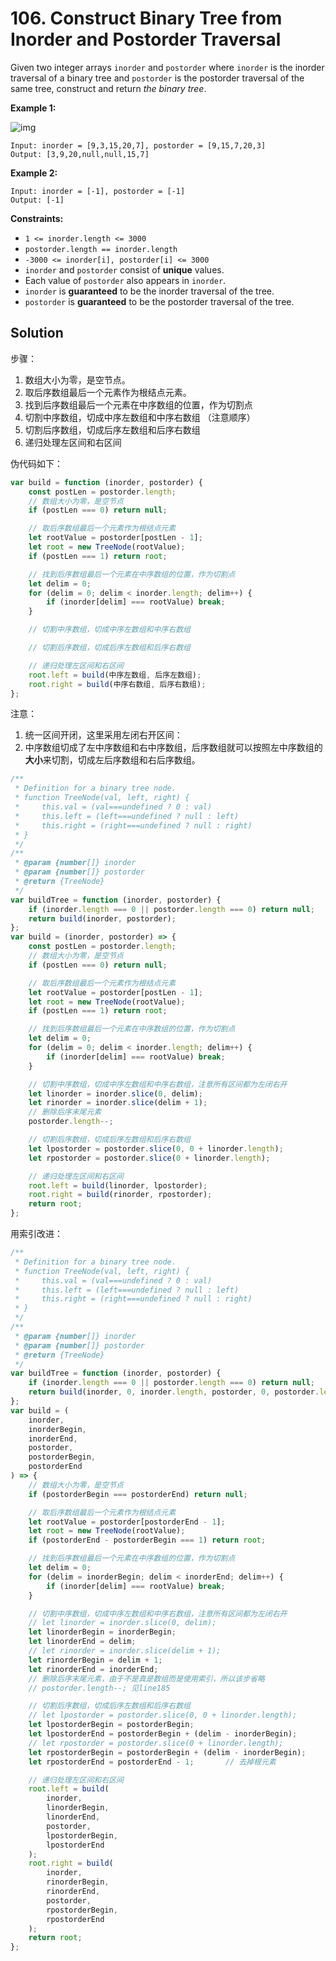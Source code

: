 # 106. Construct Binary Tree from Inorder and Postorder Traversal

Given two integer arrays `inorder` and `postorder` where `inorder` is the inorder traversal of a binary tree and `postorder` is the postorder traversal of the same tree, construct and return _the binary tree_.

**Example 1:**

![img](https://assets.leetcode.com/uploads/2021/02/19/tree.jpg)

```
Input: inorder = [9,3,15,20,7], postorder = [9,15,7,20,3]
Output: [3,9,20,null,null,15,7]
```

**Example 2:**

```
Input: inorder = [-1], postorder = [-1]
Output: [-1]
```

**Constraints:**

-   `1 <= inorder.length <= 3000`
-   `postorder.length == inorder.length`
-   `-3000 <= inorder[i], postorder[i] <= 3000`
-   `inorder` and `postorder` consist of **unique** values.
-   Each value of `postorder` also appears in `inorder`.
-   `inorder` is **guaranteed** to be the inorder traversal of the tree.
-   `postorder` is **guaranteed** to be the postorder traversal of the tree.

## Solution

步骤：

1. 数组大小为零，是空节点。
2. 取后序数组最后一个元素作为根结点元素。
3. 找到后序数组最后一个元素在中序数组的位置，作为切割点
4. 切割中序数组，切成中序左数组和中序右数组 （注意顺序）
5. 切割后序数组，切成后序左数组和后序右数组
6. 递归处理左区间和右区间

伪代码如下：

```js
var build = function (inorder, postorder) {
    const postLen = postorder.length;
    // 数组大小为零，是空节点
    if (postLen === 0) return null;

    // 取后序数组最后一个元素作为根结点元素
    let rootValue = postorder[postLen - 1];
    let root = new TreeNode(rootValue);
    if (postLen === 1) return root;

    // 找到后序数组最后一个元素在中序数组的位置，作为切割点
    let delim = 0;
    for (delim = 0; delim < inorder.length; delim++) {
        if (inorder[delim] === rootValue) break;
    }

    // 切割中序数组，切成中序左数组和中序右数组

    // 切割后序数组，切成后序左数组和后序右数组

    // 递归处理左区间和右区间
    root.left = build(中序左数组, 后序左数组);
    root.right = build(中序右数组, 后序右数组);
};
```

注意：

1. 统一区间开闭，这里采用左闭右开区间：
2. 中序数组切成了左中序数组和右中序数组，后序数组就可以按照左中序数组的**大小**来切割，切成左后序数组和右后序数组。

```js
/**
 * Definition for a binary tree node.
 * function TreeNode(val, left, right) {
 *     this.val = (val===undefined ? 0 : val)
 *     this.left = (left===undefined ? null : left)
 *     this.right = (right===undefined ? null : right)
 * }
 */
/**
 * @param {number[]} inorder
 * @param {number[]} postorder
 * @return {TreeNode}
 */
var buildTree = function (inorder, postorder) {
    if (inorder.length === 0 || postorder.length === 0) return null;
    return build(inorder, postorder);
};
var build = (inorder, postorder) => {
    const postLen = postorder.length;
    // 数组大小为零，是空节点
    if (postLen === 0) return null;

    // 取后序数组最后一个元素作为根结点元素
    let rootValue = postorder[postLen - 1];
    let root = new TreeNode(rootValue);
    if (postLen === 1) return root;

    // 找到后序数组最后一个元素在中序数组的位置，作为切割点
    let delim = 0;
    for (delim = 0; delim < inorder.length; delim++) {
        if (inorder[delim] === rootValue) break;
    }

    // 切割中序数组，切成中序左数组和中序右数组，注意所有区间都为左闭右开
    let linorder = inorder.slice(0, delim);
    let rinorder = inorder.slice(delim + 1);
    // 删除后序末尾元素
    postorder.length--;

    // 切割后序数组，切成后序左数组和后序右数组
    let lpostorder = postorder.slice(0, 0 + linorder.length);
    let rpostorder = postorder.slice(0 + linorder.length);

    // 递归处理左区间和右区间
    root.left = build(linorder, lpostorder);
    root.right = build(rinorder, rpostorder);
    return root;
};
```

用索引改进：

```js
/**
 * Definition for a binary tree node.
 * function TreeNode(val, left, right) {
 *     this.val = (val===undefined ? 0 : val)
 *     this.left = (left===undefined ? null : left)
 *     this.right = (right===undefined ? null : right)
 * }
 */
/**
 * @param {number[]} inorder
 * @param {number[]} postorder
 * @return {TreeNode}
 */
var buildTree = function (inorder, postorder) {
    if (inorder.length === 0 || postorder.length === 0) return null;
    return build(inorder, 0, inorder.length, postorder, 0, postorder.length);
};
var build = (
    inorder,
    inorderBegin,
    inorderEnd,
    postorder,
    postorderBegin,
    postorderEnd
) => {
    // 数组大小为零，是空节点
    if (postorderBegin === postorderEnd) return null;

    // 取后序数组最后一个元素作为根结点元素
    let rootValue = postorder[postorderEnd - 1];
    let root = new TreeNode(rootValue);
    if (postorderEnd - postorderBegin === 1) return root;

    // 找到后序数组最后一个元素在中序数组的位置，作为切割点
    let delim = 0;
    for (delim = inorderBegin; delim < inorderEnd; delim++) {
        if (inorder[delim] === rootValue) break;
    }

    // 切割中序数组，切成中序左数组和中序右数组，注意所有区间都为左闭右开
    // let linorder = inorder.slice(0, delim);
    let linorderBegin = inorderBegin;
    let linorderEnd = delim;
    // let rinorder = inorder.slice(delim + 1);
    let rinorderBegin = delim + 1;
    let rinorderEnd = inorderEnd;
    // 删除后序末尾元素，由于不是真是数组而是使用索引，所以该步省略
    // postorder.length--; 见line185

    // 切割后序数组，切成后序左数组和后序右数组
    // let lpostorder = postorder.slice(0, 0 + linorder.length);
    let lpostorderBegin = postorderBegin;
    let lpostorderEnd = postorderBegin + (delim - inorderBegin);
    // let rpostorder = postorder.slice(0 + linorder.length);
    let rpostorderBegin = postorderBegin + (delim - inorderBegin);
    let rpostorderEnd = postorderEnd - 1;		// 去掉根元素

    // 递归处理左区间和右区间
    root.left = build(
        inorder,
        linorderBegin,
        linorderEnd,
        postorder,
        lpostorderBegin,
        lpostorderEnd
    );
    root.right = build(
        inorder,
        rinorderBegin,
        rinorderEnd,
        postorder,
        rpostorderBegin,
        rpostorderEnd
    );
    return root;
};
```
